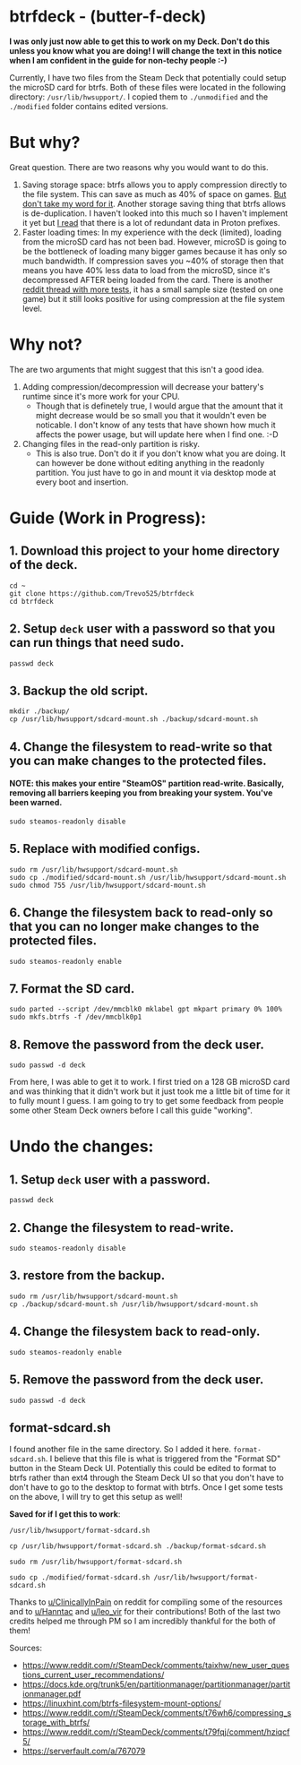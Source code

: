 # btrfdeck - (butter-f-deck)

**I was only just now able to get this to work on my Deck. Don't do this unless you know what you are doing! I will change the text in this notice when I am confident in the guide for non-techy people :-)**

Currently, I have two files from the Steam Deck that potentially could setup the microSD card for btrfs. Both of these files were located in the following directory: `/usr/lib/hwsupport/`. I copied them to `./unmodified` and the `./modified` folder contains edited versions.

# But why?
Great question. There are two reasons why you would want to do this.

1. Saving storage space:  btrfs allows you to apply compression directly to the file system. This can save as much as 40% of space on games. [But don't take my word for it](https://www.reddit.com/r/SteamDeck/comments/t79fqj/formatted_my_sd_card_to_btrfs_managed_to_squeeze/). Another storage saving thing that btrfs allows is de-duplication. I haven't looked into this much so I haven't implement it yet but [I read](https://www.reddit.com/r/SteamDeck/comments/t79fqj/comment/hzh7fyh/) that there is a lot of redundant data in Proton prefixes.
2. Faster loading times: In my experience with the deck (limited), loading from the microSD card has not been bad. However, microSD is going to be the bottleneck of loading many bigger games because it has only so much bandwidth. If compression saves you ~40% of storage then that means you have 40% less data to load from the microSD, since it's decompressed AFTER being loaded from the card. There is another [reddit thread with more tests](https://www.reddit.com/r/SteamDeck/comments/t8ztuv/btrfs_vs_ext4_tested/), it has a small sample size (tested on one game) but it still looks positive for using compression at the file system level.

# Why not?
The are two arguments that might suggest that this isn't a good idea.
1. Adding compression/decompression will decrease your battery's runtime since it's more work for your CPU.
    * Though that is definetely true, I would argue that the amount that it might decrease would be so small you that it wouldn't even be noticable. I don't know of any tests that have shown how much it affects the power usage, but will update here when I find one. :-D
2. Changing files in the read-only partition is risky.
    * This is also true. Don't do it if you don't know what you are doing. It can however be done without editing anything in the readonly partition. You just have to go in and mount it via desktop mode at every boot and insertion.

# Guide (**Work in Progress**):
## 1. Download this project to your home directory of the deck.
    cd ~
    git clone https://github.com/Trevo525/btrfdeck
    cd btrfdeck
## 2. Setup `deck` user with a password so that you can run things that need sudo.
    passwd deck
## 3. Backup the old script.
    mkdir ./backup/
    cp /usr/lib/hwsupport/sdcard-mount.sh ./backup/sdcard-mount.sh
## 4. Change the filesystem to read-write so that you can make changes to the protected files. 
#### **NOTE: this makes your entire "SteamOS" partition read-write. Basically, removing all barriers keeping you from breaking your system. You've been warned**.
    sudo steamos-readonly disable
## 5. Replace with modified configs.
    sudo rm /usr/lib/hwsupport/sdcard-mount.sh
    sudo cp ./modified/sdcard-mount.sh /usr/lib/hwsupport/sdcard-mount.sh
    sudo chmod 755 /usr/lib/hwsupport/sdcard-mount.sh
## 6. Change the filesystem back to read-only so that you can no longer make changes to the protected files.
    sudo steamos-readonly enable
## 7. Format the SD card.
    sudo parted --script /dev/mmcblk0 mklabel gpt mkpart primary 0% 100%
    sudo mkfs.btrfs -f /dev/mmcblk0p1
## 8. Remove the password from the deck user.
    sudo passwd -d deck

From here, I was able to get it to work. I first tried on a 128 GB microSD card and was thinking that it didn't work but it just took me a little bit of time for it to fully mount I guess. I am going to try to get some feedback from people some other Steam Deck owners before I call this guide "working".

# Undo the changes: 
## 1. Setup `deck` user with a password.
    passwd deck
## 2. Change the filesystem to read-write.  
    sudo steamos-readonly disable
## 3. restore from the backup.
    sudo rm /usr/lib/hwsupport/sdcard-mount.sh
    cp ./backup/sdcard-mount.sh /usr/lib/hwsupport/sdcard-mount.sh
## 4. Change the filesystem back to read-only.
    sudo steamos-readonly enable
## 5. Remove the password from the deck user.
    sudo passwd -d deck


## format-sdcard.sh

I found another file in the same directory. So I added it here. `format-sdcard.sh`. I believe that this file is what is triggered from the "Format SD" button in the Steam Deck UI. Potentially this could be edited to format to btrfs rather than ext4 through the Steam Deck UI so that you don't have to don't have to go to the desktop to format with btrfs. Once I get some tests on the above, I will try to get this setup as well!

**Saved for if I get this to work**:

`/usr/lib/hwsupport/format-sdcard.sh`

`cp /usr/lib/hwsupport/format-sdcard.sh ./backup/format-sdcard.sh`

`sudo rm /usr/lib/hwsupport/format-sdcard.sh`

`sudo cp ./modified/format-sdcard.sh /usr/lib/hwsupport/format-sdcard.sh`



Thanks to [u/ClinicallyInPain](https://www.reddit.com/user/ClinicallyInPain/) on reddit for compiling some of the resources and to [u/Hanntac](https://www.reddit.com/user/Hanntac/) and [u/leo_vir](https://www.reddit.com/user/leo_vir/) for their contributions! Both of the last two credits helped me through PM so I am incredibly thankful for the both of them!

Sources:
* https://www.reddit.com/r/SteamDeck/comments/taixhw/new_user_questions_current_user_recommendations/
* https://docs.kde.org/trunk5/en/partitionmanager/partitionmanager/partitionmanager.pdf
* https://linuxhint.com/btrfs-filesystem-mount-options/
* https://www.reddit.com/r/SteamDeck/comments/t76wh6/compressing_storage_with_btrfs/
* https://www.reddit.com/r/SteamDeck/comments/t79fqj/comment/hziqcf5/
* https://serverfault.com/a/767079